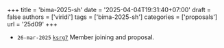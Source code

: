 +++
title = 'bima-2025-sh'
date = '2025-04-04T19:31:40+07:00'
draft = false
authors = ['viridi']
tags = ['bima-2025-sh']
categories = ['proposals']
url = '25d09'
+++

+ `26-mar-2025` [`ksrg7`](https://osf.io/ksrg7) Member joining and proposal.

